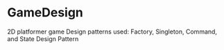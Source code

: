 # GameDesign
2D platformer game 
Design patterns used: Factory, Singleton, Command, and State Design Pattern

